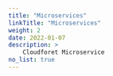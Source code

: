 ```yaml
---
title: "Microservices"
linkTitle: "Microservices"
weight: 2
date: 2022-01-07
description: >
    Cloudforet Microservice
no_list: true
---
```


